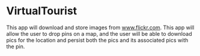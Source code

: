 # VirtualTourist
This app will download and store images from www.flickr.com. This app will allow the user to drop pins on a map, and the user will be able to download pics for the location and persist both the pics and its associated pics with the pin.
